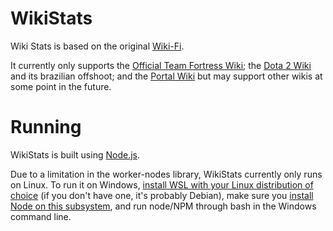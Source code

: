 # WikiStats 

Wiki Stats is based on the original [Wiki-Fi](https://web.archive.org/web/20160802192949/http://stats.wiki.tf/).

It currently only supports the [Official Team Fortress Wiki](https://wiki.tf); the [Dota 2 Wiki](https://dota2.gamepedia.com) and its brazilian offshoot; and the [Portal Wiki](https://theportalwiki.com) but may support other wikis at some point in the future.

# Running

WikiStats is built using [Node.js](https://nodejs.org/en/). 

Due to a limitation in the worker-nodes library, WikiStats currently only runs on Linux. To run it on Windows, [install WSL with your Linux distribution of choice](https://docs.microsoft.com/en-us/windows/wsl/install-win10) (if you don't have one, it's probably Debian), make sure you [install Node on this subsystem](https://nodejs.org/en/download/package-manager/), and run node/NPM through bash in the Windows command line.
